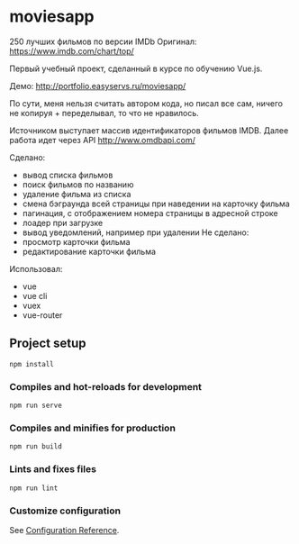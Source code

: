 # moviesapp
250 лучших фильмов по версии IMDb
Оригинал: https://www.imdb.com/chart/top/

Первый учебный проект, сделанный в курсе по обучению Vue.js.

Демо: http://portfolio.easyservs.ru/moviesapp/

По сути, меня нельзя считать автором кода, но писал все сам, ничего не копируя + переделывал, то что не нравилось.

Источником выступает массив идентификаторов фильмов IMDB. Далее работа идет через API http://www.omdbapi.com/

Сделано:
- вывод списка фильмов
- поиск фильмов по названию
- удаление фильма из списка
- смена бэграунда всей страницы при наведении на карточку фильма
- пагинация, с отображением номера страницы в адресной строке
- лоадер при загрузке
- вывод уведомлений, например при удалении
Не сделано:
- просмотр карточки фильма
- редактирование карточки фильма

Использовал:
- vue
- vue cli
- vuex
- vue-router


## Project setup
```
npm install
```

### Compiles and hot-reloads for development
```
npm run serve
```

### Compiles and minifies for production
```
npm run build
```

### Lints and fixes files
```
npm run lint
```

### Customize configuration
See [Configuration Reference](https://cli.vuejs.org/config/).
